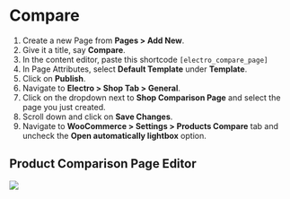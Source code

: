 # Compare

1. Create a new Page from **Pages > Add New**.
2. Give it a title, say **Compare**.
3. In the content editor, paste this shortcode `[electro_compare_page]`
4. In Page Attributes, select **Default Template** under **Template**.
5. Click on **Publish**.
6. Navigate to **Electro > Shop Tab > General**.
7. Click on the dropdown next to **Shop Comparison Page** and select the page you just created.
8. Scroll down and click on **Save Changes**.
9. Navigate to **WooCommerce > Settings > Products Compare** tab and uncheck the **Open automatically lightbox** option.

## Product Comparison Page Editor

![](http://transvelo.github.io/docs/electro/images/page-product-comparison.png)




